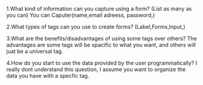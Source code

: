 1.What kind of information can you capture using a form? (List as many as you can) 
You can Caputer(name,email adreess, password,)

2.What types of tags can you use to create forms? 
(Label,Forms,Input,) 

3.What are the benefits/disadvantages of using some tags over others? 
The advantages are some tags will be spacific to what you want, and others will juat be a universal tag.

4.How do you start to use the data provided by the user programmatically?
I really dont understand this question, I assume you want to organize the data you have with a specfic tag.